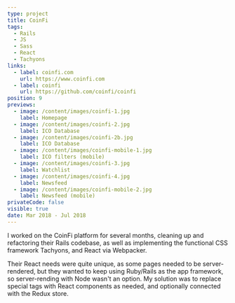 ```yaml
---
type: project
title: CoinFi
tags:
  - Rails
  - JS
  - Sass
  - React
  - Tachyons
links:
  - label: coinfi.com
    url: https://www.coinfi.com
  - label: coinfi
    url: https://github.com/coinfi/coinfi
position: 9
previews:
  - image: /content/images/coinfi-1.jpg
    label: Homepage
  - image: /content/images/coinfi-2.jpg
    label: ICO Database
  - image: /content/images/coinfi-2b.jpg
    label: ICO Database
  - image: /content/images/coinfi-mobile-1.jpg
    label: ICO filters (mobile)
  - image: /content/images/coinfi-3.jpg
    label: Watchlist
  - image: /content/images/coinfi-4.jpg
    label: Newsfeed
  - image: /content/images/coinfi-mobile-2.jpg
    label: Newsfeed (mobile)
privateCode: false
visible: true
date: Mar 2018 - Jul 2018
---
```

I worked on the CoinFi platform for several months, cleaning up and refactoring their Rails codebase, as well as implementing the functional CSS framework Tachyons, and React via Webpacker. 

Their React needs were quite unique, as some pages needed to be server-rendered, but they wanted to keep using Ruby/Rails as the app framework, so server-rending with Node wasn't an option. My solution was to replace special tags with React components as needed, and optionally connected with the Redux store.